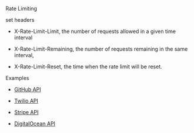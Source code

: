 Rate Limiting

set headers

* X-Rate-Limit-Limit, the number of requests allowed in a given time interval

* X-Rate-Limit-Remaining, the number of requests remaining in the same interval,

* X-Rate-Limit-Reset, the time when the rate limit will be reset.



Examples

* [GitHub API](https://developer.github.com/v3/)

* [Twilio API](https://www.twilio.com/docs/api/rest)
* [Stripe API](https://stripe.com/docs/api)
* [DigitalOcean API](https://developers.digitalocean.com/documentation/v2/#introduction)



